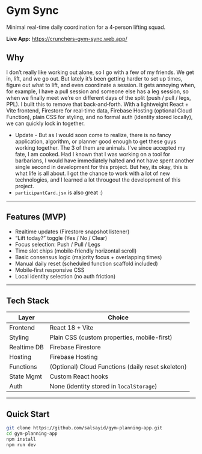 # Gym Sync

Minimal real-time daily coordination for a 4‑person lifting squad.

**Live App:** https://crunchers-gym-sync.web.app/

## Why

I don’t really like working out alone, so I go with a few of my friends. We get in, lift, and we go out. But lately it’s been getting harder to set up times, figure out what to lift, and even coordinate a session. It gets annoying when, for example, I have a pull session and someone else has a leg session, so when we finally meet we’re on different days of the split (push / pull / legs, PPL). I built this to remove that back‑and‑forth. With a lightweight React + Vite frontend, Firestore for real‑time data, Firebase Hosting (optional Cloud Function), plain CSS for styling, and no formal auth (identity stored locally), we can quickly lock in together.

* Update - But as I would soon come to realize, there is no fancy application, algorithm, or planner good enough to get these guys working together.  The 3 of them are animals. I've since accepted my fate, I am cooked. Had I known that I was working on a tool for barbarians, I would have immediately halted and not have spent another single second in development for this project. But hey, its okay, this is what life is all about. I got the chance to work with a lot of new technologies, and I learned a lot througout the development of this project.
* `participantCard.jsx` is also great :)
---

## Features (MVP)

- Realtime updates (Firestore snapshot listener)
- “Lift today?” toggle (Yes / No / Clear)
- Focus selection: Push / Pull / Legs
- Time slot chips (mobile‑friendly horizontal scroll)
- Basic consensus logic (majority focus + overlapping times)
- Manual daily reset (scheduled function scaffold included)
- Mobile‑first responsive CSS
- Local identity selection (no auth friction)

---

## Tech Stack

| Layer        | Choice |
|--------------|--------|
| Frontend     | React 18 + Vite |
| Styling      | Plain CSS (custom properties, mobile-first) |
| Realtime DB  | Firebase Firestore |
| Hosting      | Firebase Hosting |
| Functions    | (Optional) Cloud Functions (daily reset skeleton) |
| State Mgmt   | Custom React hooks |
| Auth         | None (identity stored in `localStorage`) |

---

## Quick Start

```bash
git clone https://github.com/salsayid/gym-planning-app.git
cd gym-planning-app
npm install
npm run dev
